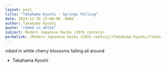 ```yaml
---
layout: post
title: "Takahama Kyoshi - Springs Falling"
date: 2024-12-30 12:00:00 -0000
author: Takahama Kyoshi
quote: "robed in white"
subject: Modern Japanese Haiku (20th century)
permalink: /Modern Japanese Haiku (20th century)/Takahama Kyoshi/Takahama Kyoshi - Springs Falling
---
```


robed in white
cherry blossoms
falling all around

- Takahama Kyoshi
